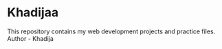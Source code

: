 # Khadijaa
This repository contains my web development projects and practice files.
Author - Khadija
